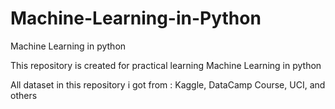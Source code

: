 # Machine-Learning-in-Python
Machine Learning in python

This repository is created for practical learning Machine Learning in python

All dataset in this repository i got from : Kaggle, DataCamp Course, UCI, and others